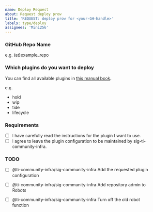 ```yaml
---
name: Deploy Request
about: Request deploy prow
title: 'REQUEST: deploy prow for <your-GH-handle>'
labels: type/deploy
assignees: 'Mini256'
---
```


### GitHub Repo Name
e.g. (at)example_repo

### Which plugins do you want to deploy
You can find all available plugins in [this manual book](https://book.prow.tidb.io/).

e.g. 
- hold
- wip
- tide
- lifecycle

### Requirements
- [ ] I have carefully read the instructions for the plugin I want to use.
- [ ] I agree to leave the plugin configuration to be maintained by sig-ti-community-infra.

### TODO
- [ ] @ti-community-infra/sig-community-infra  Add the requested plugin configuration
- [ ] @ti-community-infra/sig-community-infra  Add repository admin to Robots
- [ ] @ti-community-infra/sig-community-infra  Turn off the old robot function


